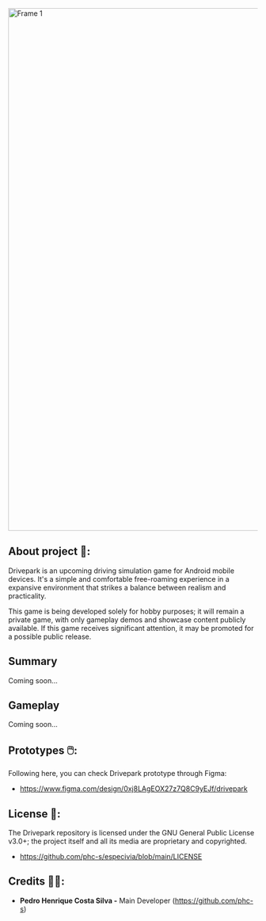 <img width="2350" height="1055" alt="Frame 1" src="https://github.com/user-attachments/assets/dd023aff-f9d0-4967-a684-ea15aa7580c8" />

## About project 🚙:

Drivepark is an upcoming driving simulation game for Android mobile devices. It's a simple and comfortable free-roaming experience in a expansive environment that strikes a balance between realism and practicality.

This game is being developed solely for hobby purposes; it will remain a private game, with only gameplay demos and showcase content publicly available. If this game receives significant attention, it may be promoted for a possible public release.

## Summary

Coming soon...

## Gameplay

Coming soon...

## Prototypes 🖱️:

Following here, you can check Drivepark prototype through Figma:

+ https://www.figma.com/design/0xj8LAgEOX27z7Q8C9yEJf/drivepark

## License 📕:

The Drivepark repository is licensed under the GNU General Public License v3.0+; the project itself and all its media are proprietary and copyrighted.
- https://github.com/phc-s/especivia/blob/main/LICENSE

## Credits 👨‍💻:

- **Pedro Henrique Costa Silva -** Main Developer (https://github.com/phc-s)
